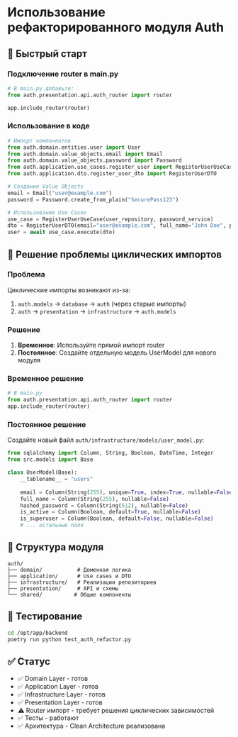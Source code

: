 # Использование рефакторированного модуля Auth

## 🚀 Быстрый старт

### Подключение router в main.py

```python
# В main.py добавьте:
from auth.presentation.api.auth_router import router

app.include_router(router)
```

### Использование в коде

```python
# Импорт компонентов
from auth.domain.entities.user import User
from auth.domain.value_objects.email import Email
from auth.domain.value_objects.password import Password
from auth.application.use_cases.register_user import RegisterUserUseCase
from auth.application.dto.register_user_dto import RegisterUserDTO

# Создание Value Objects
email = Email("user@example.com")
password = Password.create_from_plain("SecurePass123")

# Использование Use Cases
use_case = RegisterUserUseCase(user_repository, password_service)
dto = RegisterUserDTO(email="user@example.com", full_name="John Doe", password="SecurePass123")
user = await use_case.execute(dto)
```

## 🔧 Решение проблемы циклических импортов

### Проблема
Циклические импорты возникают из-за:
1. `auth.models` → `database` → `auth` (через старые импорты)
2. `auth` → `presentation` → `infrastructure` → `auth.models`

### Решение
1. **Временное**: Используйте прямой импорт router
2. **Постоянное**: Создайте отдельную модель UserModel для нового модуля

### Временное решение
```python
# В main.py
from auth.presentation.api.auth_router import router
app.include_router(router)
```

### Постоянное решение
Создайте новый файл `auth/infrastructure/models/user_model.py`:

```python
from sqlalchemy import Column, String, Boolean, DateTime, Integer
from src.models import Base

class UserModel(Base):
    __tablename__ = "users"
    
    email = Column(String(255), unique=True, index=True, nullable=False)
    full_name = Column(String(255), nullable=False)
    hashed_password = Column(String(512), nullable=False)
    is_active = Column(Boolean, default=True, nullable=False)
    is_superuser = Column(Boolean, default=False, nullable=False)
    # ... остальные поля
```

## 📁 Структура модуля

```
auth/
├── domain/           # Доменная логика
├── application/      # Use cases и DTO
├── infrastructure/   # Реализации репозиториев
├── presentation/     # API и схемы
└── shared/          # Общие компоненты
```

## 🧪 Тестирование

```bash
cd /opt/app/backend
poetry run python test_auth_refactor.py
```

## ✅ Статус

- ✅ Domain Layer - готов
- ✅ Application Layer - готов  
- ✅ Infrastructure Layer - готов
- ✅ Presentation Layer - готов
- ⚠️ Router импорт - требует решения циклических зависимостей
- ✅ Тесты - работают
- ✅ Архитектура - Clean Architecture реализована
